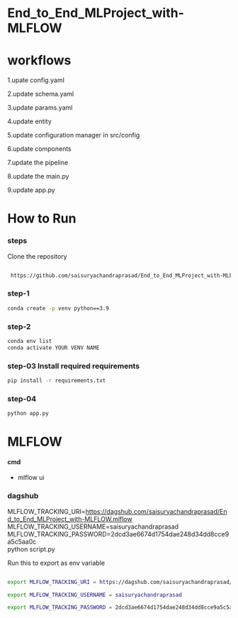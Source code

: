 # End_to_End_MLProject_with-MLFLOW


# workflows

1.upate config.yaml

2.update schema.yaml

3.update params.yaml

4.update entity

5.update configuration manager in src/config

6.update components

7.update the pipeline

8.update the main.py

9.update app.py


# How to Run

### steps
 Clone the repository

```bash

 https://github.com/saisuryachandraprasad/End_to_End_MLProject_with-MLFLOW
```

### step-1
 ```bash
 conda create -p venv python==3.9
 ```

 ### step-2

 ``` bash
 conda env list
 conda activate YOUR VENV NAME
 ```

### step-03 Install required requirements
 ```bash
 pip install -r requirements.txt
 ```

 ### step-04 
 ```bash
 python app.py
 ```




 # MLFLOW


#### cmd
- mlflow ui


### dagshub

MLFLOW_TRACKING_URI=https://dagshub.com/saisuryachandraprasad/End_to_End_MLProject_with-MLFLOW.mlflow \
MLFLOW_TRACKING_USERNAME=saisuryachandraprasad \
MLFLOW_TRACKING_PASSWORD=2dcd3ae6674d1754dae248d34dd8cce9a5c5aa0c  \
python script.py


Run this to export as env variable

```bash

export MLFLOW_TRACKING_URI = https://dagshub.com/saisuryachandraprasad/End_to_End_MLProject_with-MLFLOW.mlflow

export MLFLOW_TRACKING_USERNAME = saisuryachandraprasad

export MLFLOW_TRACKING_PASSWORD = 2dcd3ae6674d1754dae248d34dd8cce9a5c5aa0c
```